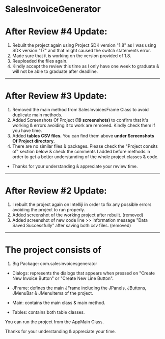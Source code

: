 # SalesInvoiceGenerator

# After Review #4 Update:

1) Rebuilt the project again using Project SDK version "1.8" as I was using SDK version "17" and that might caused the switch statements error.
2) Made sure that it is working on the version provided of 1.8.
3) Reuploaded the files again.
4) Kindly accept the review this time as I only have one week to graduate & will not be able to graduate after deadline.

____________________________________________________________________
# After Review #3 Update:

1) Removed the main method from SalesInvoicesFrame Class to avoid duplicate main methods.
2) Added Screenshots Of Project **(19 screenshots)** to confirm that it's working & errors avoiding it to work are removed. Kindly check them if you have time.
3) Added **tables CSV files**. You can find them above **under Screenshots Of Project directory.**
4) There are no similar files & packages. Please check the "Project consits of" section below  & check the comments I added before methods in order to get a better understanding of the whole project classes & code.

- Thanks for your understanding & appreciate your review time.

____________________________________________________________________

# After Review #2 Update:

1) I rebuilt the project again on Intelliji in order to fix any possible errors avoiding the project to run properly.
2) Added screenshot of the working project after rebuilt. (removed)
3) Added screenshot of new code line >> information message "Data Saved Successfully" after saving both csv files. (removed)

____________________________________________________________________

# The project consists of
1) Big Package: com.salesinvoicesgenerator

- Dialogs: represents the dialogs that appears when pressed on "Create New Invoice Button" or "Create New Line Button".

- JFrame: defines the main JFrame including the JPanels, JButtons, JMenuBar & JMenuItems of the project.

- Main: contains the main class & main method.

- Tables: contains both table classes.


You can run the project from the AppMain Class.

Thanks for your understanding & appreciate your time.
